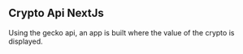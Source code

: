 ## Crypto Api NextJs

Using the gecko api, an app is built where the value of the crypto is displayed.
